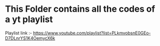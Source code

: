 # This Folder contains all the codes of a yt playlist

Playlist link :- <https://www.youtube.com/playlist?list=PLkmvobsnE0GEo-D7DLnrYS1K4OemycX6k>
